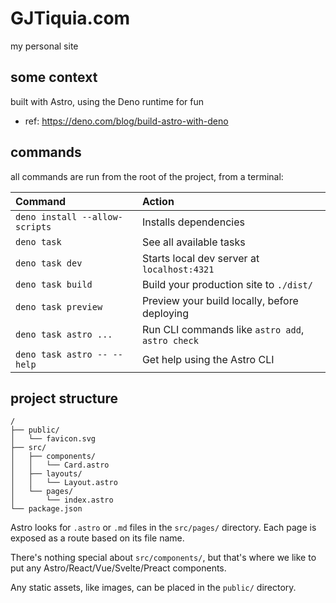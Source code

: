 # GJTiquia.com

my personal site

## some context

built with Astro, using the Deno runtime for fun
- ref: https://deno.com/blog/build-astro-with-deno

## commands

all commands are run from the root of the project, from a terminal:

| Command                         | Action                                           |
| :------------------------------ | :----------------------------------------------- |
| `deno install --allow-scripts`  | Installs dependencies                            |
| `deno task`                     | See all available tasks                          |
| `deno task dev`                 | Starts local dev server at `localhost:4321`      |
| `deno task build`               | Build your production site to `./dist/`          |
| `deno task preview`             | Preview your build locally, before deploying     |
| `deno task astro ...`           | Run CLI commands like `astro add`, `astro check` |
| `deno task astro -- --help`     | Get help using the Astro CLI                     |

## project structure

```text
/
├── public/
│   └── favicon.svg
├── src/
│   ├── components/
│   │   └── Card.astro
│   ├── layouts/
│   │   └── Layout.astro
│   └── pages/
│       └── index.astro
└── package.json
```

Astro looks for `.astro` or `.md` files in the `src/pages/` directory. Each page is exposed as a route based on its file name.

There's nothing special about `src/components/`, but that's where we like to put any Astro/React/Vue/Svelte/Preact components.

Any static assets, like images, can be placed in the `public/` directory.
